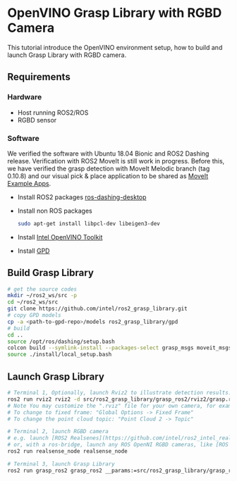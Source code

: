 # OpenVINO Grasp Library with RGBD Camera

This tutorial introduce the OpenVINO environment setup, how to build and launch Grasp Library with RGBD camera.

## Requirements
### Hardware
* Host running ROS2/ROS
* RGBD sensor
### Software
We verified the software with Ubuntu 18.04 Bionic and ROS2 Dashing release. Verification with ROS2 MoveIt is still work in progress. Before this, we have verified the grasp detection with MoveIt Melodic branch (tag 0.10.8) and our visual pick & place application to be shared as [MoveIt Example Apps](https://github.com/ros-planning/moveit_example_apps).
* Install ROS2 packages
  [ros-dashing-desktop](https://index.ros.org/doc/ros2/Installation/Dashing/Linux-Install-Debians)

* Install non ROS packages
  ```bash
  sudo apt-get install libpcl-dev libeigen3-dev
  ```

* Install [Intel OpenVINO Toolkit](install_openvino.md)
* Install [GPD](install_gpd.md)

## Build Grasp Library
```bash
# get the source codes
mkdir ~/ros2_ws/src -p
cd ~/ros2_ws/src
git clone https://github.com/intel/ros2_grasp_library.git
# copy GPD models
cp -a <path-to-gpd-repo>/models ros2_grasp_library/gpd
# build
cd ..
source /opt/ros/dashing/setup.bash
colcon build --symlink-install --packages-select grasp_msgs moveit_msgs grasp_ros2
source ./install/local_setup.bash
```

## Launch Grasp Library
```bash
# Terminal 1, Optionally, launch Rviz2 to illustrate detection results.
ros2 run rviz2 rviz2 -d src/ros2_grasp_library/grasp_ros2/rviz2/grasp.rviz
# Note You may customize the ".rviz" file for your own camera, for example:
# To change to fixed frame: "Global Options -> Fixed Frame"
# To change the point cloud topic: "Point Cloud 2 -> Topic"

# Terminal 2, launch RGBD camera
# e.g. launch [ROS2 Realsenes](https://github.com/intel/ros2_intel_realsense/tree/refactor)
# or, with a ros-bridge, launch any ROS OpenNI RGBD cameras, like [ROS Realsense](https://github.com/intel-ros/realsense)
ros2 run realsense_node realsense_node

# Terminal 3, launch Grasp Library
ros2 run grasp_ros2 grasp_ros2 __params:=src/ros2_grasp_library/grasp_ros2/cfg/grasp_ros2_params.yaml
```
